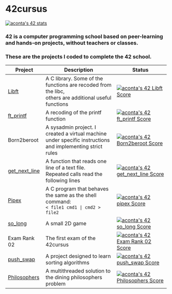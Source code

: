 # 42cursus

[![aconta's 42 stats](https://badge42.vercel.app/api/v2/clbqdjc5500060fksggjr3ti8/stats?cursusId=21&coalitionId=undefined)](https://github.com/JaeSeoKim/badge42)

### 42 is a computer programming school based on peer-learning and hands-on projects, without teachers or classes.<br>
### These are the projects I coded to complete the 42 school.

| Project  | Description  |  Status |
|----------|--------------|---------|
| [Libft](https://github.com/coale/Libft)  | A C library. Some of the functions are recoded from the libc,<br>others are additional useful functions | [![aconta's 42 Libft Score](https://badge42.vercel.app/api/v2/clbqdjc5500060fksggjr3ti8/project/2817312)](https://github.com/JaeSeoKim/badge42) |
| [ft_printf](https://github.com/coale/ft_printf)  | A recoding of the printf function  |  [![aconta's 42 ft_printf Score](https://badge42.vercel.app/api/v2/clbqdjc5500060fksggjr3ti8/project/2843423)](https://github.com/JaeSeoKim/badge42)|
| Born2beroot  | A sysadmin project. I created a virtual machine<br>under specific instructions and implementing strict rules  | [![aconta's 42 Born2beroot Score](https://badge42.vercel.app/api/v2/clbqdjc5500060fksggjr3ti8/project/2852212)](https://github.com/JaeSeoKim/badge42) |
| [get_next_line](https://github.com/coale/get_next_line)  | A function that reads one line of a text file.<br> Repeated calls read the following lines | [![aconta's 42 get_next_line Score](https://badge42.vercel.app/api/v2/clbqdjc5500060fksggjr3ti8/project/2853285)](https://github.com/JaeSeoKim/badge42) |
| [Pipex](https://github.com/coale/pipex)|A C program that behaves the same as the shell command: <br>`< file1 cmd1 \| cmd2 > file2` |[![aconta's 42 pipex Score](https://badge42.vercel.app/api/v2/clbqdjc5500060fksggjr3ti8/project/2952706)](https://github.com/JaeSeoKim/badge42)|
| [so_long](https://github.com/coale/so_long)|A small 2D game |[![aconta's 42 so_long Score](https://badge42.vercel.app/api/v2/clbqdjc5500060fksggjr3ti8/project/3003705)](https://github.com/JaeSeoKim/badge42)|
|Exam Rank 02|The first exam of the 42cursus|[![aconta's 42 Exam Rank 02 Score](https://badge42.vercel.app/api/v2/clbqdjc5500060fksggjr3ti8/project/3036633)](https://github.com/JaeSeoKim/badge42)|
|[push_swap](https://github.com/coale/push_swap)|A project designed to learn sorting algorithms|[![aconta's 42 push_swap Score](https://badge42.vercel.app/api/v2/clbqdjc5500060fksggjr3ti8/project/3051590)](https://github.com/JaeSeoKim/badge42)|
|[Philosophers](https://github.com/coale/Philosophers)|A multithreaded solution to the dining philosophers problem |[![aconta's 42 Philosophers Score](https://badge42.vercel.app/api/v2/clbqdjc5500060fksggjr3ti8/project/3118360)](https://github.com/JaeSeoKim/badge42)|
